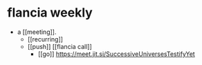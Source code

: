 # flancia weekly

- a [[meeting]].
  - [[recurring]]
  - [[push]] [[flancia call]]
    - [[go]] https://meet.jit.si/SuccessiveUniversesTestifyYet

